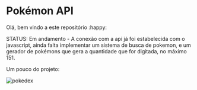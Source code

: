 # Pokémon API

Olá, bem vindo a este repositório :happy:

STATUS: Em andamento - A conexão com a api já foi estabelecida com o javascript, ainda falta implementar um sistema de busca de pokemon, e um gerador de pokémons que gera a quantidade que for digitada, no máximo 151. 

Um pouco do projeto:

![pokedex](https://user-images.githubusercontent.com/90439416/134042828-3273b476-59c8-4d79-bf78-043c3063f5b5.png)
